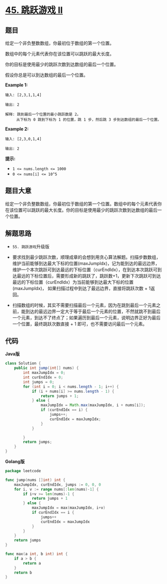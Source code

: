 # [45. 跳跃游戏 II](https://leetcode-cn.com/problems/jump-game-ii/)


## 题目

给定一个非负整数数组，你最初位于数组的第一个位置。

数组中的每个元素代表你在该位置可以跳跃的最大长度。

你的目标是使用最少的跳跃次数到达数组的最后一个位置。

假设你总是可以到达数组的最后一个位置。

**Example 1:**

```
输入: [2,3,1,1,4]

输出: 2

解释: 跳到最后一个位置的最小跳跃数是 2。
     从下标为 0 跳到下标为 1 的位置，跳 1 步，然后跳 3 步到达数组的最后一个位置。
```

**Example 2:**

```
输入: [2,3,0,1,4]

输出: 2
```

**提示:**

- `1 <= nums.length <= 1000`
- `0 <= nums[i] <= 10^5`

## 题目大意

给定一个非负整数数组，你最初位于数组的第一个位置。数组中的每个元素代表你在该位置可以跳跃的最大长度。你的目标是使用最少的跳跃次数到达数组的最后一个位置。

## 解题思路

- `55. 跳跃游戏`升级版

- 要求找到最少跳跃次数，顺理成章的会想到用贪心算法解题。扫描步数数组，维护当前能够到达最大下标的位置(maxJumpIdx)，记为能到达的最远边界，维护一个本次跳跃可到达最远的下标位置（curEndIdx），在到达本次跳跃可到达最远的下标位置后，需要形成新的跳跃了，跳跃数+1，更新下次跳跃可到达最远的下标位置（curEndIdx）为当前能够到达最大下标的位置(maxJumpIdx)， 如果扫描过程中到达了最远边界，直接将跳跃次数 + 1返回。
- 扫描数组的时候，其实不需要扫描最后一个元素，因为在跳到最后一个元素之前，能到达的最远边界一定大于等于最后一个元素的位置，不然就跳不到最后一个元素，到达不了终点了；如果遍历到最后一个元素，说明边界正好为最后一个位置，最终跳跃次数直接 + 1 即可，也不需要访问最后一个元素。

## 代码


**Java版**

```java
class Solution {
    public int jump(int[] nums) {
        int maxJumpIdx = 0;
        int curEndIdx = 0;
        int jumps = 0;
        for (int i = 0; i < nums.length - 1; i++) {
            if (i + nums[i] >= nums.length - 1) {
                return jumps + 1;
            } else {
                maxJumpIdx = Math.max(maxJumpIdx, i + nums[i]);
                if (curEndIdx == i) {
                    jumps++;
                    curEndIdx = maxJumpIdx;
                }
            }

        }
        return jumps;
    }
}
```

**Golang版**

```go
package leetcode

func jump(nums []int) int {
	maxJumpIdx, curEndIdx, jumps := 0, 0, 0
	for i, v := range nums[:len(nums)-1] {
		if i+v >= len(nums)-1 {
			return jumps + 1
		} else {
			maxJumpIdx = max(maxJumpIdx, i+v)
			if curEndIdx == i {
				jumps++
				curEndIdx = maxJumpIdx
			}
		}
	}
	return jumps
}

func max(a int, b int) int {
	if a > b {
		return a
	}
	return b
}
```